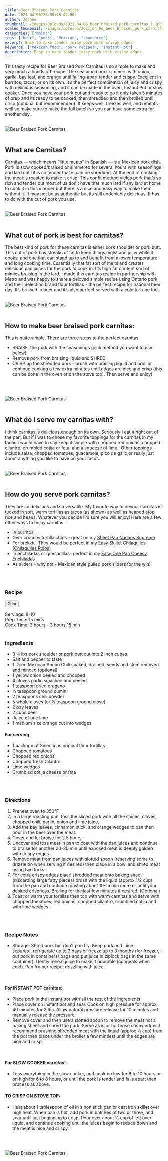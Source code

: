 ```yaml
---
title: Beer Braised Pork Carnitas
date: 2021-04-06T22:50:28-04:00
author: Joanne
thumbnail: /images/uploads/2021_04_06_beer_braised_pork_carnitas_1.jpg
scaled_thumbnail: /images/uploads/2021_04_06_beer_braised_pork_carnitas_0.jpg
categories: ["mains"]
tags: ["beer", "pork", "Mexican", "sponsored"]
excerpt: Easy to make tender juicy pork with crispy edges 
keywords: ["Mexican food", "pork recipes", "Instant Pot"]
description: Easy to make tender juicy pork with crispy edges
---
```

<span class="blog-text">

This tasty recipe for Beer Braised Pork Carnitas is so simple to make and very much a hands off recipe. The seasoned pork simmers with onion, garlic, bay leaf, and orange until falling-apart tender and crispy. Excellent in burritos, tacos, or on its own. It’s the perfect combination of juicy and crispy with delicious seasoning, and it can be made in the oven, Instant Pot or slow cooker. Once you have your pork cut and ready to go it only takes 5 minutes of prep and its ready to be cooked, then shredded and then broiled until crisp (optional but recommended). It keeps well, freezes well, and reheats well so make sure to make the full batch so you can have some extra for another day. 
</br>
</br>

![Beer Braised Pork Carnitas](/images/uploads/2021_04_06_beer_braised_pork_carnitas_2.jpg)
</br>
</br>

## What are Carnitas?
Carnitas — which means "little meats" in Spanish — is a Mexican pork dish. Pork is slow cooked/braised or simmered for several hours with seasonings and lard until it is so tender that is can be shredded. At the end of cooking, the meat is roasted to make it crisp. This confit method yields pork that’s so rich and tender but most of us don’t have that much lard if any lard at home to cook it in this manner but there is a nice and easy way to make them without it. It may not be as authentic but its still undeniably delicious. It has to do with the cut of pork you use. 
</br>
</br>

![Beer Braised Pork Carnitas](/images/uploads/2021_04_06_beer_braised_pork_carnitas_3.jpg)
</br>
</br>

## What cut of pork is best for carnitas? 
The best kind of pork for these carnitas is either pork shoulder or pork butt. This cut of pork has streaks of fat to keep things moist and juicy while it cooks, and one that can stand up to and benefit from a lower temperature and long cooking time. Essentially that fat sort of melts and creates delicious pan juices for the pork to cook in. It’s high fat content sort of mimics braising in the lard. I made this carnitas recipe in partnership with Metro and was happy to share a beloved simple recipe using Ontario pork, and their Selection brand flour tortillas - the perfect recipe for national beer day. It’s braised in beer and it’s also perfect served with a cold tall one too. 
</br>
</br>

![Beer Braised Pork Carnitas](/images/uploads/2021_04_06_beer_braised_pork_carnitas_4.jpg)
</br>
</br>

## How to make beer braised pork carnitas:
This is quite simple. There are three steps to the perfect carnitas. 
* BRAISE  the pork with the seasonings (pick method you want to use below) 
* Remove pork from braising liquid and SHRED
* CRISP up the shredded pork - brush with braising liquid and broil or continue cooking a few extra minutes until edges are nice and crisp (this can be done in the oven or on the stove top). Then serve and enjoy!
</br>
</br>

![Beer Braised Pork Carnitas](/images/uploads/2021_04_06_beer_braised_pork_carnitas_5.jpg)
</br>
</br>

## What do I serve my carnitas with?
I think carnitas is delicious enough on its own. Seriously I eat it right out of the pan. But if i was to chose my favorite toppings for the carnitas in my tacos I would have to say keep it simple with chopped red onions, chopped cilantro, crumbled cotija or feta, and a squeeze of lime.  Other toppings include salsa, chopped tomatoes, guacamole, pico de gallo or really just about anything you like to have on your tacos. 
</br>
</br>

![Beer Braised Pork Carnitas](/images/uploads/2021_04_06_beer_braised_pork_carnitas_6.jpg)
</br>
</br>

## How do you serve pork carnitas? 
They are so delicious and so versatile. My favorite way to devour carnitas is tucked in soft, warm tortillas as tacos (as shown) as well as heaped atop rice and beans. Whatever you decide I’m sure you will enjoy! Here are a few other ways to enjoy carnitas: 
* In burritos 
* Over crunchy tortilla chips - great on my <span class="highlight"><a href="https://www.oliveandmango.com/sheet-pan-nachos-supreme">Sheet Pan Nachos Supreme</a></span>
* For brekkie. They would be perfect in my <span class="highlight"><a href="https://www.oliveandmango.com/easy-skillet-chilaquiles-chilaquiles-rojos">Easy Skillet Chilaquiles (Chilaquiles Rojos)</a></span>
* In enchiladas or quesadillas- perfect in my <span class="highlight"><a href="https://www.oliveandmango.com/easy-one-pan-cheesy-enchiladas">Easy One Pan Cheesy Enchiladas</a></span>
* As sliders - why not - Mexican style pulled pork sliders for the win!!
</br>
</br>
<!--{{< youtube 2U5KL1buARQ >}}
</br>
</br>-->
</span>

### Recipe
<div print_button><form>
<input type="button" value="Print" class="btn__print" onClick="window.print()">
</form></div>

<div>Servings: <span itemprop="recipeYield">8-10</div>
<div>Prep Time: <meta itemprop="prepTime" content="PT15M">15 mins</div>
<div>Cook Time: <meta itemprop="cookTime" content="PT3H">3 hours - 3 hours 15 min</div>
</br>

### Ingredients

* <span itemprop="recipeIngredient">3-4 lbs pork shoulder or pork butt cut into 2 inch cubes </span>
* <span itemprop="recipeIngredient">Salt and pepper to taste </span>
* <span itemprop="recipeIngredient">1 Dried Mexican Ancho Chili soaked, drained, seeds and stem removed and minced (optional) </span>
* <span itemprop="recipeIngredient">1 yellow onion peeled and chopped </span>
* <span itemprop="recipeIngredient">4 cloves garlic smashed and peeled </span>
* <span itemprop="recipeIngredient">1 teaspoon dried oregano </span>
* <span itemprop="recipeIngredient">&frac12; teaspoon ground cumin </span>
* <span itemprop="recipeIngredient">2 teaspoons chili powder </span>
* <span itemprop="recipeIngredient">5 whole cloves (or &frac12; teaspoon ground clove) </span>
* <span itemprop="recipeIngredient">2 bay leaves </span>
* <span itemprop="recipeIngredient">2 cups beer </span>
* <span itemprop="recipeIngredient">Juice of one lime </span>
* <span itemprop="recipeIngredient">1 medium size orange cut into wedges</span>

#### For serving
* <span itemprop="recipeIngredient">1 package of Selections original flour tortillas </span>
* <span itemprop="recipeIngredient">Chopped tomatoes </span>
* <span itemprop="recipeIngredient">Chopped red onions </span>
* <span itemprop="recipeIngredient">Chopped fresh Cilantro </span>
* <span itemprop="recipeIngredient">Lime wedges </span>
* <span itemprop="recipeIngredient">Crumbled cotija cheese or feta</span>
</br>
</br>

### Directions
1. Preheat oven to 350°F
1. In a large roasting pan, toss the sliced pork with all the spices, cloves, chopped chili, garlic, onion and lime juice.
1. Add the bay leaves, cinnamon stick, and orange wedges to pan then pour in the beer over the meat.
1. Cover and let braise for 2.5 hours
1. Uncover and toss meat in pan to coat with the pan juices and continue to braise for another 20-30 min until exposed meat is deeply golden with crispy edges.
1. Remove meat from pan juices with slotted spoon (reserving some to drizzle on when serving if desired) then place in a bowl and shred meat using two forks.
1. For extra crispy edges place shredded meat onto baking sheet (discarding large fatty pieces) brush with the liquid (approx 1/2 cup) from the pan and continue roasting about 10-15 min more or until your desired crispness. Broiling for the last few minutes if desired. (Optional)
1. Toast or warm your tortillas then top with warm carnitas and serve with chopped tomatoes, red onions, chopped cilantro, crumbled cotija and with lime wedges.
</br>
</br>

### Recipe Notes
* Storage: Shred pork but don't pan fry. Keep pork and juice separate, refrigerate up to 3 days or freeze up to 3 months (for freezer, I put pork in containers/ bags and put juice in ziplock bags in the same container). Gently reheat juice to make it pourable (congeals when cold). Pan fry per recipe, drizzling with juice.
</br>

#### For INSTANT POT carnitas:
* Place pork in the instant pot with all the rest of the ingredients. 
* Place cover on instant pot and seal. Cook on high pressure for approx 40 minutes for 3 lbs. Allow natural pressure release for 10 minutes and manually release the pressure. 
* Remove cover and then use a slotted spoon to remove the meat not a baking sheet and shred the pork. Serve as is or for those crispy edges I recommend brushing shredded meat with the liquid (approx &frac12; cup) from the pot then place under the broiler a few mintiest until the edges are nice and crisp.
</br>

#### For SLOW COOKER carnitas:
* Toss everything in the slow cooker, and cook on low for 8 to 10 hours or on high for 6 to 8 hours, or until the pork is tender and falls apart then process as above. 

#### TO CRISP ON STOVE TOP: 
* Heat about 1 tablespoon of oil in a non stick pan or cast iron skillet over high heat. When pan is hot, add pork in batches of two or three, and sear until just beginning to crisp. Pour over about &frac12; cup of left over liquid, and continue cooking until the juices begin to reduce down and the meat is nice and crispy. 
</br>
</br>

![Beer Braised Pork Carnitas](/images/uploads/2021_04_06_beer_braised_pork_carnitas_7.jpg)
